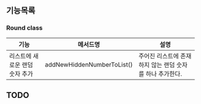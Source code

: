 ## 기능목록
### Round class
| 기능                | 메서드명                       | 설명                               |
|-------------------|----------------------------|----------------------------------|
| 리스트에 새로운 랜덤 숫자 추가 | addNewHiddenNumberToList() | 주어진 리스트에 존재하지 않는 랜덤 숫자를 하나 추가한다. |

## TODO